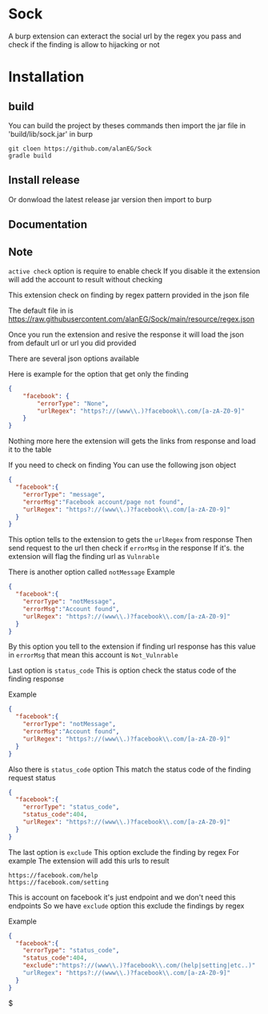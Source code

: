 
# Sock

A burp extension can exteract the social url by the regex you pass and 
check if the finding is allow to hijacking or not 

# Installation

## build 
You can build the project by theses commands then import the jar file in 'build/lib/sock.jar' in burp   
```
git cloen https://github.com/alanEG/Sock
gradle build
```
## Install release 
Or donwload the latest release jar version then import to burp 

## Documentation
## Note 
`active check` option is require to enable check 
If you disable it the extension will add the account to result without checking 

This extension check on finding by regex pattern provided in the json file 

The default file in is https://raw.githubusercontent.com/alanEG/Sock/main/resource/regex.json

Once you run the extension and resive the response it will load the json from default url or url you did provided 

There are several json options available

Here is example for the option that get only the finding
```json
{
    "facebook": {
        "errorType": "None",
        "urlRegex": "https?://(www\\.)?facebook\\.com/[a-zA-Z0-9]"
    }
}
```
Nothing more here the extension will gets the links from response and load it to the table 

If you need to check on finding
You can use the following json object

```json
{
  "facebook":{
    "errorType": "message",
    "errorMsg":"Facebook account/page not found",
    "urlRegex": "https?://(www\\.)?facebook\\.com/[a-zA-Z0-9]"
  }
}
```

This option tells to the extension to gets the `urlRegex` from response 
Then send request to the url then check if `errorMsg` in the response 
If it's. the extension will flag the finding url as `Vulnrable`

There is another option called `notMessage`
Example
```json
{
  "facebook":{
    "errorType": "notMessage",
    "errorMsg":"Account found",
    "urlRegex": "https?://(www\\.)?facebook\\.com/[a-zA-Z0-9]"
  }
}
```
By this option you tell to the extension if finding url response has this value in `errorMsg` that mean this account is `Not_Vulnrable`

Last option is `status_code`
This is option check the status code of the finding response

Example 
```json
{
  "facebook":{
    "errorType": "notMessage",
    "errorMsg":"Account found",
    "urlRegex": "https?://(www\\.)?facebook\\.com/[a-zA-Z0-9]"
  }
}
```

Also there is `status_code` option 
This match the status code of the finding request status
```json
{
  "facebook":{
    "errorType": "status_code",
    "status_code":404,
    "urlRegex": "https?://(www\\.)?facebook\\.com/[a-zA-Z0-9]"
  }
}
```

The last option is `exclude` 
This option exclude the finding by regex 
For example
The extension will add this urls to result 
```
https://facebook.com/help
https://facebook.com/setting
```
This is account on facebook it's just endpoint and we don't need this endpoints 
So we have `exclude` option this exclude the findings by regex

Example
```json
{
  "facebook":{
    "errorType": "status_code",
    "status_code":404,
    "exclude":"https?://(www\\.)?facebook\\.com/(help|setting|etc..)"
    "urlRegex": "https?://(www\\.)?facebook\\.com/[a-zA-Z0-9]"
  }
}
```

$
